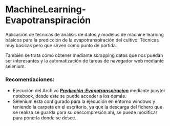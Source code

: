 # MachineLearning-Evapotranspiración
Aplicación de técnicas de análisis de datos y modelos de machine learning básicos para la predicción de la evapotranspiración del cultivo. Técnicas muy basicas pero que sirven como punto de partida.

También se trata como obtener mediante scrapping datos que nos puedan ser interesantes y la automatización de tareas de navegador web mediante selenium.

### Recomendaciones:
  - Ejecución del Archivo [***Predicción-Evapotranspiracion***](Prediccion-Evapotranspiracion.ipynb) mediante jupyter notebook, desde este se puede acceder a los demás.
  - Selenium esta configurado para la ejecución en entorno windows y teniendo la carpeta en el escritorio, ya que la descarga del fichero que se realiza se guarda para su descompresión ahi, se puede modificar para ponerla donde se desee.
  
   

